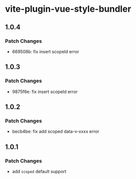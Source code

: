 # vite-plugin-vue-style-bundler

## 1.0.4

### Patch Changes

- 669508b: fix insert scopeId error

## 1.0.3

### Patch Changes

- 9875f6e: fix insert scopeId error

## 1.0.2

### Patch Changes

- becb4be: fix add scoped data-v-xxxx error

## 1.0.1

### Patch Changes

- add `scoped` default support
